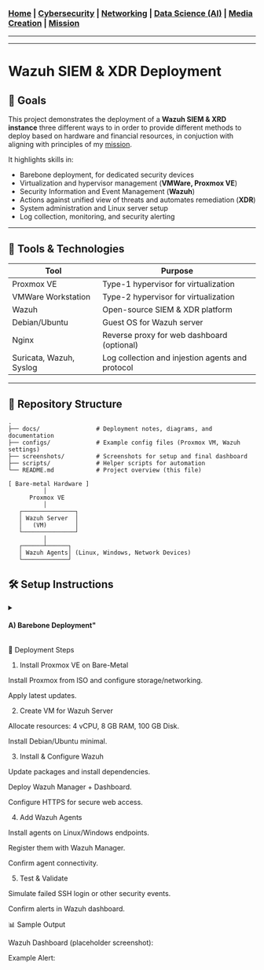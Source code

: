 ### [Home](https://github.com/Komonodrg-portfolio)  | [Cybersecurity](https://github.com/Komonodrg-portfolio/Cybersecurity) | [Networking](https://github.com/Komonodrg-portfolio/Networking) | [Data Science (AI)](https://github.com/Komonodrg-portfolio/AI) | [Media Creation](https://github.com/Komonodrg-portfolio/MediaCreation) | [Mission](https://github.com/Komonodrg-portfolio/Mission/)

---
---

# Wazuh SIEM & XDR Deployment  

## 📌 Goals
This project demonstrates the deployment of a **Wazuh SIEM & XRD instance** three different ways to in order to provide different methods to deploy based on hardware and financial resources, in conjuction with aligning with principles of my [mission](https://github.com/Komonodrg-portfolio/Mission/).  

It highlights skills in:
- Barebone deployment, for dedicated security devices
- Virtualization and hypervisor management (**VMWare, Proxmox VE**)  
- Security Information and Event Management (**Wazuh**)
- Actions against unified view of threats and automates remediation (**XDR**) 
- System administration and Linux server setup  
- Log collection, monitoring, and security alerting

---
## 🧰 Tools & Technologies

| Tool       | Purpose                              |
|------------|--------------------------------------|
| Proxmox VE     | Type-1 hypervisor for virtualization         |
| VMWare Workstation | Type-2 hypervisor for virtualization         |
| Wazuh | Open-source SIEM & XDR platform         |
| Debian/Ubuntu    | Guest OS for Wazuh server          |
| Nginx  | Reverse proxy for web dashboard (optional)                      |
| Suricata, Wazuh, Syslog  | Log collection and injestion agents and protocol         |


---

## 📂 Repository Structure
```plaintext
.
├── docs/                # Deployment notes, diagrams, and documentation
├── configs/             # Example config files (Proxmox VM, Wazuh settings)
├── screenshots/         # Screenshots for setup and final dashboard
├── scripts/             # Helper scripts for automation
└── README.md            # Project overview (this file)

[ Bare-metal Hardware ]
          │
      Proxmox VE
          │
   ┌───────────────┐
   │ Wazuh Server  │
   │   (VM)        │
   └───────────────┘
          │
   ┌──────┴──────┐
   │ Wazuh Agents│ (Linux, Windows, Network Devices)
   └─────────────┘
```
## 🛠️  Setup Instructions
<details>
 <summary><h4><b>  A)  Barebone Deployment"</b></h4></summary>
  <br> 
This method involves installing Wazuh Server on a standalone PC/Laptop.  This deployment is best to use if you want a dedicated security appliance to monitor and protect your home network.<br>  
<br>
Create a <a href="https://chatgpt.com/s/t_68e1cb99a0088191bb1937e92241f81a" target="_blank">Ventoy USB drive</a> and boot PC/laptop off of a <a href="hhttps://releases.ubuntu.com/jammy/" target="_blank">Ubuntu 22.04 Server.iso</a> file to intiate installation.  Make sure to be on network during installation and eventually after it completes installation, you'll be granted with login instructions and credentials for web gui to access from the browser of another computer on the network:<br>
<br>

          
| VMWare Workstation | Type-2 hypervisor for virtualization         |
| Wazuh | Open-source SIEM & XDR platform         |
| Debian/Ubuntu    | Guest OS for Wazuh server          |
| Nginx  | Reverse proxy for web dashboard (optional)                      |
| Suricata, Wazuh, Syslog  | Log collection and injestion agents and protocol         |
          
</details>

🚀 Deployment Steps
1. Install Proxmox VE on Bare-Metal

Install Proxmox from ISO and configure storage/networking.

Apply latest updates.

2. Create VM for Wazuh Server

Allocate resources: 4 vCPU, 8 GB RAM, 100 GB Disk.

Install Debian/Ubuntu minimal.

3. Install & Configure Wazuh

Update packages and install dependencies.

Deploy Wazuh Manager + Dashboard.

Configure HTTPS for secure web access.

4. Add Wazuh Agents

Install agents on Linux/Windows endpoints.

Register them with Wazuh Manager.

Confirm agent connectivity.

5. Test & Validate

Simulate failed SSH login or other security events.

Confirm alerts in Wazuh dashboard.

📊 Sample Output

Wazuh Dashboard (placeholder screenshot):


Example Alert:

